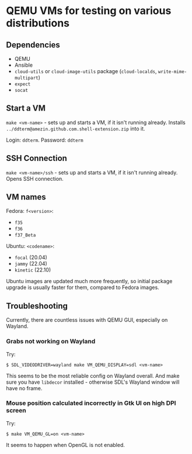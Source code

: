 # QEMU VMs for testing on various distributions

## Dependencies

* QEMU
* Ansible
* `cloud-utils` or `cloud-image-utils` package (`cloud-localds`, `write-mime-multipart`)
* `expect`
* `socat`

## Start a VM

`make <vm-name>` - sets up and starts a VM, if it isn't running already.
Installs `../ddterm@amezin.github.com.shell-extension.zip` into it.

Login: `ddterm`. Password: `ddterm`

## SSH Connection

`make <vm-name>/ssh` - sets up and starts a VM, if it isn't running already.
Opens SSH connection.

## VM names

Fedora: `f<version>`:

* `f35`
* `f36`
* `f37_Beta`

Ubuntu: `<codename>`:

* `focal` (20.04)
* `jammy` (22.04)
* `kinetic` (22.10)

Ubuntu images are updated much more frequently, so initial package upgrade is
usually faster for them, compared to Fedora images.

## Troubleshooting

Currently, there are countless issues with QEMU GUI, especially on Wayland.

### Grabs not working on Wayland

Try:

    $ SDL_VIDEODRIVER=wayland make VM_QEMU_DISPLAY=sdl <vm-name>

This seems to be the most reliable config on Wayland overall. And make sure you
have `libdecor` installed - otherwise SDL's Wayland window will have no frame.

### Mouse position calculated incorrectly in Gtk UI on high DPI screen

Try:

    $ make VM_QEMU_GL=on <vm-name>

It seems to happen when OpenGL is not enabled.
